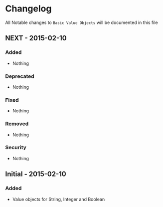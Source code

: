 # Changelog

All Notable changes to `Basic Value Objects` will be documented in this file

## NEXT - 2015-02-10

### Added
- Nothing

### Deprecated
- Nothing

### Fixed
- Nothing

### Removed
- Nothing

### Security
- Nothing

## Initial - 2015-02-10

### Added
- Value objects for String, Integer and Boolean

